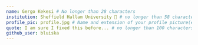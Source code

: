 ```yaml
---
name: Gergo Kekesi # No longer than 28 characters
institution: Sheffield Hallam University 🚩 # no longer than 58 characters
profile_pic: profile.jpg # Name and extension of your profile picture(ex. mona.png) The picture must be squared and 544px on width and height.
quote: I am sure I fixed this before... # no longer than 100 characters, avoid using quotes(") to guarantee the format remains the same.
github_user: bluiska
---
```

